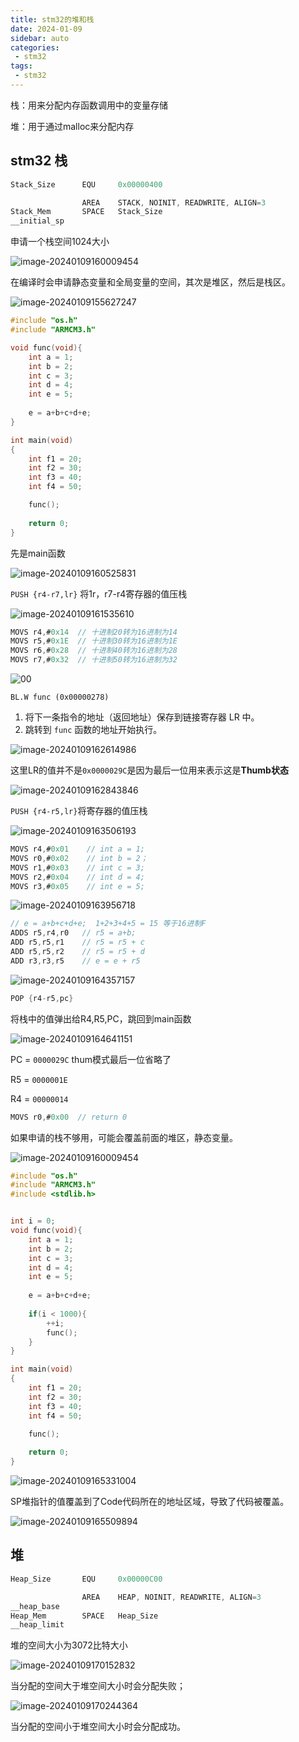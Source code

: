 ```yaml
---
title: stm32的堆和栈
date: 2024-01-09
sidebar: auto
categories:
 - stm32
tags:
 - stm32
---
```


栈：用来分配内存函数调用中的变量存储

堆：用于通过malloc来分配内存

## stm32 栈

```c
Stack_Size      EQU     0x00000400

                AREA    STACK, NOINIT, READWRITE, ALIGN=3
Stack_Mem       SPACE   Stack_Size
__initial_sp
```

申请一个栈空间1024大小

![image-20240109160009454](./assets/image-20240109160009454.png)

在编译时会申请静态变量和全局变量的空间，其次是堆区，然后是栈区。

![image-20240109155627247](./assets/image-20240109155627247.png)



```c
#include "os.h"
#include "ARMCM3.h"

void func(void){
	int a = 1;
	int b = 2;
	int c = 3;
	int d = 4;
	int e = 5;
	
	e = a+b+c+d+e;
}

int main(void)
{	
	int f1 = 20;
	int f2 = 30;
	int f3 = 40;
	int f4 = 50;

	func();
	
	return 0;
}
```

先是main函数

![image-20240109160525831](./assets/image-20240109160525831.png)

`PUSH {r4-r7,lr}` 将1r，r7-r4寄存器的值压栈

![image-20240109161535610](./assets/image-20240109161535610.png)

```c
MOVS r4,#0x14  // 十进制20转为16进制为14
MOVS r5,#0x1E  // 十进制30转为16进制为1E
MOVS r6,#0x28  // 十进制40转为16进制为28
MOVS r7,#0x32  // 十进制50转为16进制为32   
```

![00](./assets/image-20240109162247087.png)



```
BL.W func (0x00000278)
```

1. 将下一条指令的地址（返回地址）保存到链接寄存器 LR 中。
2. 跳转到 `func` 函数的地址开始执行。

![image-20240109162614986](./assets/image-20240109162614986.png)

这里LR的值并不是`0x0000029C`是因为最后一位用来表示这是**Thumb状态**

![image-20240109162843846](./assets/image-20240109162843846.png)

`PUSH {r4-r5,lr}`将寄存器的值压栈

![image-20240109163506193](./assets/image-20240109163506193.png)

```c
MOVS r4,#0x01    // int a = 1;
MOVS r0,#0x02    // int b = 2；
MOVS r1,#0x03    // int c = 3;
MOVS r2,#0x04    // int d = 4;
MOVS r3,#0x05    // int e = 5;
```

![image-20240109163956718](./assets/image-20240109163956718.png)

```c
// e = a+b+c+d+e;  1+2+3+4+5 = 15 等于16进制F
ADDS r5,r4,r0   // r5 = a+b;
ADD r5,r5,r1    // r5 = r5 + c
ADD r5,r5,r2    // r5 = r5 + d
ADD r3,r3,r5    // e = e + r5    
```

![image-20240109164357157](./assets/image-20240109164357157.png)

```c
POP {r4-r5,pc}
```

将栈中的值弹出给R4,R5,PC，跳回到main函数

![image-20240109164641151](./assets/image-20240109164641151.png)

PC = `0000029C` thum模式最后一位省略了

R5 = `0000001E`

R4 = `00000014`

```c
MOVS r0,#0x00  // return 0
```

如果申请的栈不够用，可能会覆盖前面的堆区，静态变量。

![image-20240109160009454](./assets/image-20240109160009454.png)

```c
#include "os.h"
#include "ARMCM3.h"
#include <stdlib.h>


int i = 0;
void func(void){
	int a = 1;
	int b = 2;
	int c = 3;
	int d = 4;
	int e = 5;
	
	e = a+b+c+d+e;
	
	if(i < 1000){
		++i;
		func();
	}
}

int main(void)
{	
	int f1 = 20;
	int f2 = 30;
	int f3 = 40;
	int f4 = 50;

	func();
	
	return 0;
}
```



![image-20240109165331004](./assets/image-20240109165331004.png)

SP堆指针的值覆盖到了Code代码所在的地址区域，导致了代码被覆盖。

![image-20240109165509894](./assets/image-20240109165509894.png)

## 堆

```c
Heap_Size       EQU     0x00000C00

                AREA    HEAP, NOINIT, READWRITE, ALIGN=3
__heap_base
Heap_Mem        SPACE   Heap_Size
__heap_limit
```

堆的空间大小为3072比特大小

![image-20240109170152832](./assets/image-20240109170152832.png)

当分配的空间大于堆空间大小时会分配失败；

![image-20240109170244364](./assets/image-20240109170244364.png)

当分配的空间小于堆空间大小时会分配成功。


